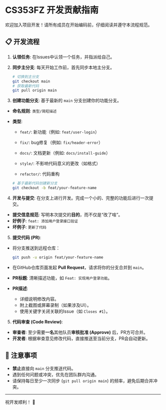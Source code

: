 # CS353FZ 开发贡献指南

欢迎加入项目开发！请所有成员在开始编码前，仔细阅读并遵守本流程规范。

## 📋 开发流程

1. **认领任务**: 在Issues中认领一个任务，并指派给自己。

2. **同步主分支**: 每天开始工作前，首先同步本地主分支。

   ```bash
   # 切换到主分支
   git checkout main
   # 获取最新代码
   git pull origin main
   ```

3. **创建功能分支**: 基于最新的 `main` 分支创建你的功能分支。

- **命名规则**: `类型/简短描述`

- **类型**:

  - `feat/`: 新功能（例如: `feat/user-login`）

  - `fix/`: bug修复（例如: `fix/header-error`）

  - `docs/`: 文档更新（例如: `docs/install-guide`）

  - `style/`: 不影响代码意义的更改（如格式）

  - `refactor/`: 代码重构

  ```bash
  # 基于最新代码创建新分支
  git checkout -b feat/your-feature-name
  ```

4.  **开发与提交**: 在分支上进行开发。完成一个小的、完整的功能后进行一次提交。

*   **提交信息规范**: 写明本次提交的**目的**，而不仅是“改了啥”。
*   **好例子**: `feat: 添加用户登录接口验证`
*   **坏例子**: `更新了代码`

5.  **提交代码 (PR)**:

* 将分支推送到远程仓库：

  ```bash
  git push -u origin feat/your-feature-name
  ```

* 在GitHub仓库页面发起 **Pull Request**，请求将你的分支合并到 `main`。

* **PR标题**: 清晰描述功能，如 `Feat: 实现用户登录功能`。

* **PR描述**:

  *   详细说明修改内容。
  *   附上截图或屏幕录制（如果涉及UI）。
  *   使用关键字关闭关联的Issue（如 `Closes #1`）。


5.  **代码审查 (Code Review)**:

*   **审查者**: 至少需要**一名**其他队员**审核批准 (Approve)** 后，PR方可合并。
*   **开发者**: 根据审查意见修改代码，直接推送至当前分支，PR会自动更新。

## 🚨 注意事项

*   **禁止**直接向 `main` 分支推送代码。
*   遇到任何问题或冲突，优先在团队群内沟通。
*   请保持每日至少一次同步 (`git pull origin main`) 的频率，避免后期合并冲突。

---

祝开发顺利！ 🎉
